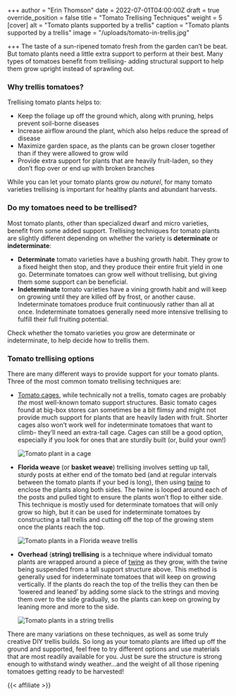 +++
author = "Erin Thomson"
date = 2022-07-01T04:00:00Z
draft = true
override_position = false
title = "Tomato Trellising Techniques"
weight = 5
[cover]
alt = "Tomato plants supported by a trellis"
caption = "Tomato plants supported by a trellis"
image = "/uploads/tomato-in-trellis.jpg"

+++
The taste of a sun-ripened tomato fresh from the garden can’t be beat. But tomato plants need a little extra support to perform at their best. Many types of tomatoes benefit from trellising- adding structural support to help them grow upright instead of sprawling out.

### Why trellis tomatoes?

Trellising tomato plants helps to:

* Keep the foliage up off the ground which, along with pruning, helps prevent soil-borne diseases
* Increase airflow around the plant, which also helps reduce the spread of disease
* Maximize garden space, as the plants can be grown closer together than if they were allowed to grow wild
* Provide extra support for plants that are heavily fruit-laden, so they don’t flop over or end up with broken branches

While you can let your tomato plants grow _au naturel_, for many tomato varieties trellising is important for healthy plants and abundant harvests.

### Do my tomatoes need to be trellised?

Most tomato plants, other than specialized dwarf and micro varieties, benefit from some added support. Trellising techniques for tomato plants are slightly different depending on whether the variety is **determinate** or **indeterminate**:

* **Determinate** tomato varieties have a bushing growth habit. They grow to a fixed height then stop, and they produce their entire fruit yield in one go. Determinate tomatoes can grow well without trellising, but giving them some support can be beneficial.
* **Indeterminate** tomato varieties have a vining growth habit and will keep on growing until they are killed off by frost, or another cause. Indeterminate tomatoes produce fruit continuously rather than all at once. Indeterminate tomatoes generally need more intensive trellising to fulfill their full fruiting potential.

Check whether the tomato varieties you grow are determinate or indeterminate, to help decide how to trellis them.

### Tomato trellising options

There are many different ways to provide support for your tomato plants. Three of the most common tomato trellising techniques are:

* [Tomato cages](https://www.amazon.com/s?k=tomato+cage), while technically not a trellis, tomato cages are probably _the_ most well-known tomato support structures. Basic tomato cages found at big-box stores can sometimes be a bit flimsy and might not provide much support for plants that are heavily laden with fruit. Shorter cages also won’t work well for indeterminate tomatoes that want to climb- they’ll need an extra-tall cage. Cages can still be a good option, especially if you look for ones that are sturdily built (or, build your own!)

  ![Tomato plant in a cage](/uploads/tomato-in-cage.jpg)
* **Florida weave** (or **basket weave**) trellising involves setting up tall, sturdy posts at either end of the tomato bed (and at regular intervals between the tomato plants if your bed is long), then using [twine](https://www.amazon.com/s?k=garden+twine) to enclose the plants along both sides. The twine is looped around each of the posts and pulled tight to ensure the plants won’t flop to either side. This technique is mostly used for determinate tomatoes that will only grow so high, but it can be used for indeterminate tomatoes by constructing a tall trellis and cutting off the top of the growing stem once the plants reach the top.

  ![Tomato plants in a Florida weave trellis](/uploads/tomato-weave.jpg)
* **Overhead** (**string) trellising** is a technique where individual tomato plants are wrapped around a piece of [twine](https://www.amazon.com/s?k=garden+twine) as they grow, with the twine being suspended from a tall support structure above. This method is generally used for indeterminate tomatoes that will keep on growing vertically. If the plants do reach the top of the trellis they can then be ‘lowered and leaned’ by adding some slack to the strings and moving them over to the side gradually, so the plants can keep on growing by leaning more and more to the side.

  ![Tomato plants in a string trellis](/uploads/tomatoes-with-string.jpg)

There are many variations on these techniques, as well as some truly creative DIY trellis builds. So long as your tomato plants are lifted up off the ground and supported, feel free to try different options and use materials that are most readily available for you. Just be sure the structure is strong enough to withstand windy weather…and the weight of all those ripening tomatoes getting ready to be harvested!

{{< affiliate >}}
